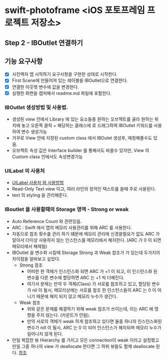# swift-photoframe <iOS 포토프레임 프로젝트 저장소> 

## Step 2 - IBOutlet 연결하기
## 기능 요구사항
- [X] 사진액자 앱 시작하기 요구사항을 구현한 상태로 시작한다.
- [X] First Scene에 만들어져 있는 레이블을 IBOutlet으로 연결한다.
- [X] 연결한 아웃렛 변수에 값을 변경한다.
- [X] 실행한 화면을 캡처해서 readme.md 파일에 포함한다.

### IBOutlet 생성방법 및 사용법.
- 생성된 view 안에서 Library 에 있는 요소들중 원하는 오브젝트를 골라 원하는 위치에 놓고 오른쪽 클릭 + 해당하는 클래스에 로 드래그하여 IBOutlet 키워드를 사용하여 변수 생성가능
- 거꾸로 View 안에 지정된 custom class 에서 IBOulet 생성후, 매칭해줄수도 있음.
- 오브젝트 속성 값은 Interface builder 를 통해서도 바꿀수 있지만, View 의 Custom class 안에서도 속성변경가능 


### UILabel 의 사용처 
- [UILabel 사용처 와 사용방법](https://sodocumentation.net/ios/topic/246/uilabel) 
- Read-Only Text view 이고, 여러 라인의 정적인 텍스트를 쓸때 주로 사용된다. 
- text 의 styling 을 관리해준다. 


### IBoutlet 을 사용할때의 Storage 영역 - Strong or weak  
- Auto Reference Count 와 관련있음. 
- ARC : Swift 에서 앱의 메모리 사용관리를 위해 ARC 를 사용한다. 
- 자동으로 참조 횟수를 관리 하기 떄문에 메모리 관리에 신경쓸필요가 없도 ARC 가 알아서 더이상 사용하지 않는 
인스턴스를 메모리에서 해지한다. (ARC 가 0 이 되면 메모리에서 해제됨)
- IBOutlet 을 변수화 시킬때 Storage Strong 과 Weak 참조가 가 있는데 두가지의 차이점을 알바보고 싶었다.  
   - Strong 참조 
       - 어떠한 한 객체가 인스턴스화 되면 ARC 가 +1 이 되고, 이 인스턴스화 된 변수를 다른 변수에 할당하면 ARC 는 +1 씩 더해진다. 
       - 여기서 문제는 만약 두 객체(Class) 가 서로를 참조하고 있고, 할당된 변수가 nil 이 될시, 메모리상에는 서로를 참조 한 인스턴스들의 ARC 는 0 이 아니기 때문에 해지 되지 않고 메모리 누수가 생긴다. 
   - Weak 참조
       - 위와 같은 문제를 해결하기 위해 weak 참조가 쓰이는데, 이는 ARC 에 영향을 주지 않는다. (카운트가 안됨).
       - 만약 서로의 객체가 weak 하게 참조하고 있다면 둘중 하나의 인스턴스화된 변수가 nill 이 될시, ARC 는 0 이 되어 인스턴스가 해지되며 메모리 누수가 일어나지 않게 된다. 
- 만일 복잡한 뷰 Hierarchy 를 가지고 모든 connection이 weak 이라고 설정했고 만일 그중 하나의 view 가 deallocate 한다면 그 하위 뷰들도 함께 deallocate 된다. [참조](http://monibu1548.github.io/2018/05/03/iboutlet-strong-weak/) 





